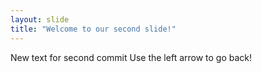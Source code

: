 ```yaml
---
layout: slide
title: "Welcome to our second slide!"
---
```

New text for  second commit
Use the left arrow to go back!
